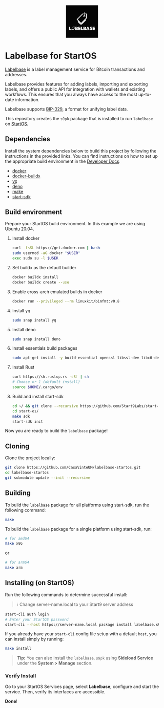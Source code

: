 <p align="center">
  <img src="icon.png" alt="Project Logo" width="21%">
</p>

# Labelbase for StartOS

[Labelbase](https://github.com/Labelbase/Labelbase) is a label management service for Bitcoin transactions and addresses.

Labelbase provides features for adding labels, importing and exporting labels, and offers a public API for integration with wallets and existing workflows.
This ensures that you always have access to the most up-to-date information.

Labelbase supports [BIP-329](https://bip329.org/), a format for unifying label data.

This repository creates the `s9pk` package that is installed to run `labelbase` on [StartOS](https://github.com/Start9Labs/start-os/).

## Dependencies

Install the system dependencies below to build this project by following the instructions in the provided links. You can find instructions on how to set up the appropriate build environment in the [Developer Docs](https://docs.start9.com/latest/developer-docs/packaging).

- [docker](https://docs.docker.com/get-docker)
- [docker-buildx](https://docs.docker.com/buildx/working-with-buildx/)
- [yq](https://mikefarah.gitbook.io/yq)
- [deno](https://deno.land/)
- [make](https://www.gnu.org/software/make/)
- [start-sdk](https://github.com/Start9Labs/start-os/tree/sdk/)

## Build environment

Prepare your StartOS build environment. In this example we are using Ubuntu 20.04.

1. Install docker

   ```bash
   curl -fsSL https://get.docker.com | bash
   sudo usermod -aG docker "$USER"
   exec sudo su -l $USER
   ```

2. Set buildx as the default builder

   ```bash
   docker buildx install
   docker buildx create --use
   ```

3. Enable cross-arch emulated builds in docker

   ```bash
   docker run --privileged --rm linuxkit/binfmt:v0.8
   ```

4. Install yq

   ```bash
   sudo snap install yq
   ```

5. Install deno

   ```bash
   sudo snap install deno
   ```

6. Install essentials build packages

   ```bash
   sudo apt-get install -y build-essential openssl libssl-dev libc6-dev clang libclang-dev ca-certificates
   ```

7. Install Rust

   ```bash
   curl https://sh.rustup.rs -sSf | sh
   # Choose nr 1 (default install)
   source $HOME/.cargo/env
   ```

8. Build and install start-sdk

   ```bash
   cd ~/ && git clone --recursive https://github.com/Start9Labs/start-os.git --branch sdk
   cd start-os/
   make sdk
   start-sdk init
   ```

Now you are ready to build the `labelbase` package!

## Cloning

Clone the project locally:

  ```bash
  git clone https://github.com/CasaVinteUM/labelbase-startos.git
  cd labelbase-startos
  git submodule update --init --recursive
  ```

## Building

To build the `labelbase` package for all platforms using start-sdk, run the following command:

```bash
make
```

To build the `labelbase` package for a single platform using start-sdk, run:

```bash
# for amd64
make x86
```

or

```bash
# for arm64
make arm
```

## Installing (on StartOS)

Run the following commands to determine successful install:

> :information_source: Change server-name.local to your Start9 server address

```bash
start-cli auth login
# Enter your StartOS password
start-cli --host https://server-name.local package install labelbase.s9pk
```

If you already have your `start-cli` config file setup with a default `host`, you can install simply by running:

```bash
make install
```

> **Tip:** You can also install the `labelbase.s9pk` using **Sideload Service** under the **System > Manage** section.

### Verify Install

Go to your StartOS Services page, select **Labelbase**, configure and start the service. Then, verify its interfaces are accessible.

**Done!**

